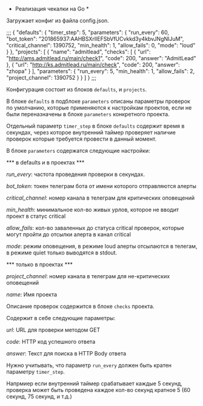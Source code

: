 * Реализация чекалки на Go *

Загружает конфиг из файла config.json.

;;;
{
    "defaults": {
        "timer_step": 5,
        "parameters": {
            "run_every": 60,
            "bot_token": "201865937:AAHBSXrIlEFSbVfUCvkkd3y4kbvJNgNIJuM",
            "critical_channel": 1390752,
            "min_health": 1,
            "allow_fails": 0,
            "mode": "loud"
        }
    },
    "projects": [
        {
            "name": "admitlead",
            "checks": [
                {
                    "url": "http://ams.admitlead.ru/main/check1",
                    "code": 200,
                    "answer": "AdmitLead"
                },
                {
                    "url": "http://ks.admitlead.ru/main/check",
                    "code": 200,
                    "answer": "zhopa"
                }
            ],
            "parameters": {
                "run_every": 5,
                "min_health": 1,
                "allow_fails": 2,
                "project_channel": 1390752
            }
        }
    ]
}
;;;


Конфигурация состоит из блоков `defaults`, и `projects`.

В блоке `defaults` в подблоке `parameters` описаны параметры проверок по умолчанию, которые применяются к настройкам проектов, если не были переназначены в блоке `parameters` конкретного проекта.

Отдельный параметр `timer_step` в блоке `defaults` содержит время в секундах, через которое внутренний таймер проверяет наличие проверок которые требуется провести в данный момент.

В блоке `parameters` содержатся следующие настройки:

*** в defaults и в проектах ***

*run_every*: частота проведения проверки в секундах.

*bot_token*: токен телеграм бота от имени которого отправляются алерты

*critical_channel*: номер канала в телеграм для критических оповещений

*min_health*: минимальное кол-во живых урлов, которое не вводит проект в статус critical

*allow_fails*: кол-во заваленных до статуса critical проверок, которые могут пройти до отсылки алерта в канал critical

*mode*: режим оповещения, в режиме loud алерты отсылаются в телегам, в режиме quiet только выводятся в stdout.


*** только в проектах ***

*project_channel*: номер канала в телеграм для не-критических оповещений

*name*: Имя проекта


Описание проверок содержится в блоке `checks` проекта.

Содержит в себе следующие параметры:

*url*: URL для проверки методом GET

*code*: HTTP код успешного ответа

*answer*: Текст для поиска в HTTP Body ответа



Нужно учитывать, что параметр `run_every` должен быть кратен параметру `timer_step`.

Напрмиер если внутренний таймер срабатывает каждые 5 секунд, проверка может быть проведена каждое кол-во секунд кратное 5 (60 секунд, 75 секунд, и т.д.)
